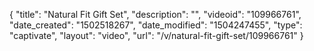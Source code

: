 {
    "title": "Natural Fit Gift Set",
    "description": "",
    "videoid": "109966761",
    "date_created": "1502518267",
    "date_modified": "1504247455",
    "type": "captivate",
    "layout": "video",
    "url": "\/v\/natural-fit-gift-set\/109966761"
}